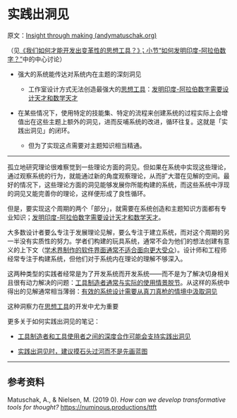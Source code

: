 # 实践出洞见

原文：[Insight through making (andymatuschak.org)](https://notes.andymatuschak.org/z7YyAp683VNbTmDG4hx9QFpf5urwxZJpsycS6)

（见[《我们如何才能开发出变革性的思想工具？》；小节“如何发明印度-阿拉伯数字？”](https://numinous.productions/ttft/#how-to-invent-hindu-arabic-numerals)中的中心讨论）

- 强大的系统能传达对系统内在主题的深刻洞见

  - 工作室设计方式无法创造最强大的[思想工具](https://notes.andymatuschak.org/z5YhNc8HVKxjg9a3h3SeCyKqnNDFgiY6WGrM)：[发明印度-阿拉伯数字需要设计天才和数学天才](https://notes.andymatuschak.org/z5ph9NcXwFA13MNg3qTh8paqiaAqxtoRJM8fC)

- 在某些情况下，使用特定的技能集、特定的流程来创建系统的过程实际上会增值出在这些主题上额外的洞见，进而反哺系统的改进，循环往复。这就是「实践出洞见」的闭环。

  - 但为了实现这点需要对主题知识相当精通。

------

孤立地研究理论很难察觉到一些理论方面的洞见。但如果在系统中实现这些理论，通过观察系统的行为，就能通过新的角度观察理论，从而扩大潜在见解的空间。最好的情况下，这些理论方面的洞见能够发展你所能构建的系统，而这些系统中浮现的洞见又能完善你的理论，这样便形成了良性循环。

但是，要实现这个周期的两个「部分」，就需要在系统创造和主题知识方面都有专业知识；[发明印度-阿拉伯数字需要设计天才和数学天才](https://notes.andymatuschak.org/z5ph9NcXwFA13MNg3qTh8paqiaAqxtoRJM8fC)。

大多数设计者要么专注于发展理论见解，要么专注于建立系统，而对这个周期的另一半没有实质性的努力。学者们构建的玩具系统，通常不会为他们的想法创建有意义的上下文（[学术界制作的软件界面通常不适合面向更大受众](https://notes.andymatuschak.org/z4wng6eYm8HiFPoWEStbqyBm3B8CegDRNq9N)）。设计师和工程师经常专注于构建系统，但他们对于系统内在理论的理解不够深入。

这两种类型的实践者经常是为了开发系统而开发系统——而不是为了解决切身相关且很有动力解决的问题：[工具制造者通常与实际的使用情景脱节](https://notes.andymatuschak.org/zs5uUEv9iJH7JuAmsCChxBEMP2zW6CRbiAWE)。从这样的系统中得出的见解通常相当薄弱：[有效的系统设计需要从真刀真枪的情境中汲取洞见](https://notes.andymatuschak.org/z3H98n8DGZmu8XArqHZVsckyWvbTe8wK4kAt2)

这种洞察力在[思想工具](https://notes.andymatuschak.org/z5YhNc8HVKxjg9a3h3SeCyKqnNDFgiY6WGrM)的开发中尤为重要

更多关于如何实践出洞见的笔记：

- [工具制造者和工具使用者之间的深度合作可能会支持实践出洞见](https://notes.andymatuschak.org/z7PLEhbuGGhQx3o5oxpSD8oMxEHJXxZGUxBWD)

- [实践出洞见时，建议摸石头过河而不是先画蓝图](https://notes.andymatuschak.org/z7Ldzn94FibghJBEG9hAebu8LMNV7NVBFvsfg)

------

## 参考资料

Matuschak, A., & Nielsen, M. (2019 0). *How can we develop transformative tools for thought?* https://numinous.productions/ttft